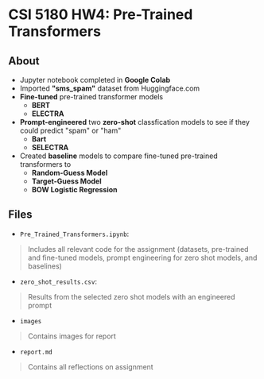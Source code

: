 # CSI 5180 HW4: Pre-Trained Transformers

## About
* Jupyter notebook completed in **Google Colab**
* Imported **"sms_spam"** dataset from Huggingface.com
* **Fine-tuned** pre-trained transformer models
    * **BERT**
    * **ELECTRA**
* **Prompt-engineered** two **zero-shot** classfication models to see if they could predict "spam" or "ham"
    * **Bart**
    * **SELECTRA**
* Created **baseline** models to compare fine-tuned pre-trained transformers to
    * **Random-Guess Model**
    * **Target-Guess Model**
    * **BOW Logistic Regression**

## Files
* `Pre_Trained_Transformers.ipynb`:
> Includes all relevant code for the assignment (datasets, pre-trained and fine-tuned models, prompt engineering for zero shot models, and baselines)

* `zero_shot_results.csv`:
> Results from the selected zero shot models with an engineered prompt

* `images`
> Contains images for report

* `report.md`
> Contains all reflections on assignment
